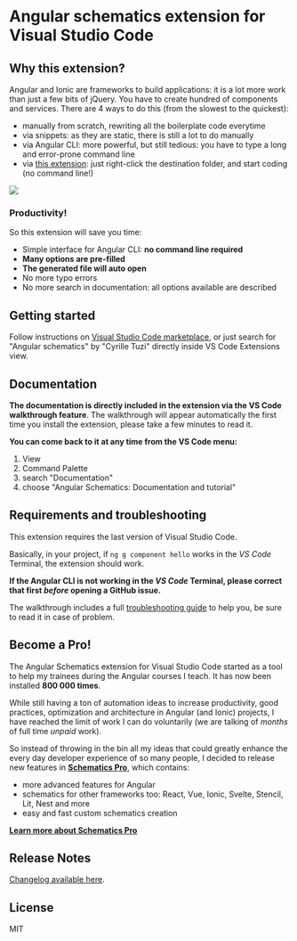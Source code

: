 # Angular schematics extension for Visual Studio Code

## Why this extension?

Angular and Ionic are frameworks to build applications: it is a lot more work than just a few bits of jQuery. You have to create hundred of components and services. There are 4 ways to do this (from the slowest to the quickest):
- manually from scratch, rewriting all the boilerplate code everytime
- via snippets: as they are static, there is still a lot to do manually
- via Angular CLI: more powerful, but still tedious: you have to type a long and error-prone command line
- via [this extension](https://marketplace.visualstudio.com/items?itemName=cyrilletuzi.angular-schematics): just right-click the destination folder, and start coding (no command line!)

![](https://github.com/cyrilletuzi/vscode-angular-schematics/raw/main/angular-schematics-demo-20191025.gif)

### Productivity!

So this extension will save you time:

- Simple interface for Angular CLI: **no command line required**
- **Many options are pre-filled**
- **The generated file will auto open**
- No more typo errors
- No more search in documentation: all options available are described

## Getting started

Follow instructions on [Visual Studio Code marketplace](https://marketplace.visualstudio.com/items?itemName=cyrilletuzi.angular-schematics), or just search for "Angular schematics" by "Cyrille Tuzi" directly inside VS Code Extensions view.

## Documentation

**The documentation is directly included in the extension via the VS Code walkthrough feature**. The walkthrough will appear automatically the first time you install the extension, please take a few minutes to read it.

**You can come back to it at any time from the VS Code menu:**
1. View
2. Command Palette
3. search "Documentation"
4. choose "Angular Schematics: Documentation and tutorial"

## Requirements and troubleshooting

This extension requires the last version of Visual Studio Code.

Basically, in your project, if `ng g component hello` works in the *VS Code* Terminal, the extension should work.

**If the Angular CLI is not working in the *VS Code* Terminal, please correct that first *before* opening a GitHub issue.**

The walkthrough includes a full [troubleshooting guide](https://github.com/cyrilletuzi/vscode-angular-schematics/blob/main/walkthroughs/troubleshooting.md) to help you, be sure to read it in case of problem.

## Become a Pro!

The Angular Schematics extension for Visual Studio Code started as a tool to help my trainees during the Angular courses I teach. It has now been installed **800 000 times**.

While still having a ton of automation ideas to increase productivity, good practices, optimization and architecture in Angular (and Ionic) projects, I have reached the limit of work I can do voluntarily (we are talking of *months* of full time *unpaid* work).

So instead of throwing in the bin all my ideas that could greatly enhance the every day developer experience of so many people, I decided to release new features in **[Schematics Pro](https://www.cyrilletuzi.com/schematics-pro/)**, which contains:
- more advanced features for Angular
- schematics for other frameworks too: React, Vue, Ionic, Svelte, Stencil, Lit, Nest and more
- easy and fast custom schematics creation

**[Learn more about Schematics Pro](https://www.cyrilletuzi.com/schematics-pro/)**

## Release Notes

[Changelog available here](https://github.com/cyrilletuzi/vscode-angular-schematics/blob/main/CHANGELOG.md).

## License

MIT
